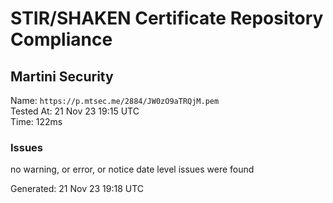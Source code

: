 # STIR/SHAKEN Certificate Repository Compliance

## Martini Security

Name: `https://p.mtsec.me/2884/JW0zO9aTRQjM.pem`\
Tested At: 21 Nov 23 19:15 UTC\
Time: 122ms

### Issues

no warning, or error, or notice date level issues were found

Generated: 21 Nov 23 19:18 UTC